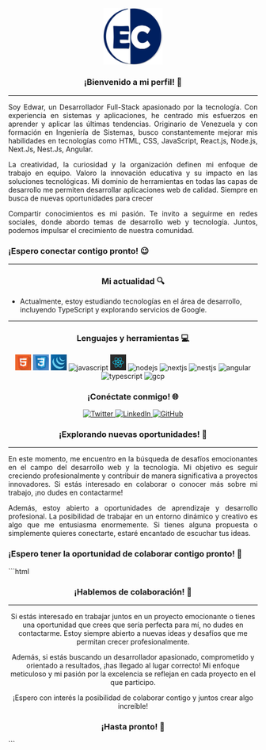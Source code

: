 <div align="center">
  <img src="https://raw.githubusercontent.com/edcastillob/Countries-ProyectoIndividual/main/client/src/assets/ec.png" width="120"> 
</div>

<div align="justify">
  <h3 align="center">¡Bienvenido a mi perfil! 👋</h3>
  <hr />
  <p>Soy Edwar, un Desarrollador Full-Stack apasionado por la tecnología. Con experiencia en sistemas y aplicaciones, he centrado mis esfuerzos en aprender y aplicar las últimas tendencias. Originario de Venezuela y con formación en Ingeniería de Sistemas, busco constantemente mejorar mis habilidades en tecnologías como HTML, CSS, JavaScript, React.js, Node.js, Next.Js, Nest.Js, Angular.</p>

  <p>La creatividad, la curiosidad y la organización definen mi enfoque de trabajo en equipo. Valoro la innovación educativa y su impacto en las soluciones tecnológicas. Mi dominio de herramientas en todas las capas de desarrollo me permiten desarrollar aplicaciones web de calidad. Siempre en busca de nuevas oportunidades para crecer</p>

  <p>Compartir conocimientos es mi pasión. Te invito a seguirme en redes sociales, donde abordo temas de desarrollo web y tecnología. Juntos, podemos impulsar el crecimiento de nuestra comunidad.</p>

  <h3>¡Espero conectar contigo pronto! 😉</h3>
</div>

<hr />

<h3 align="center">Mi actualidad 🔍</h3>
<ul>
  <li>Actualmente, estoy estudiando tecnologías en el área de desarrollo, incluyendo TypeScript y explorando servicios de Google.</li>
</ul>
<hr />
<h3 align="center">Lenguajes y herramientas 💻</h3>
<div align="center">
  <img title="Html" width="32" height="32" src="https://raw.githubusercontent.com/edcastillob/My_Firts_Portafolio/0be69f5962cc338cbb2cc67d4fd7e0172ae68baf/assets/icons/html.svg" alt="html">
  <img title="Css" width="32" height="32" src="https://raw.githubusercontent.com/edcastillob/My_Firts_Portafolio/0be69f5962cc338cbb2cc67d4fd7e0172ae68baf/assets/icons/css.svg" alt="css">
  <img title="JQuery" width="32" height="32" src="https://raw.githubusercontent.com/edcastillob/My_Firts_Portafolio/0be69f5962cc338cbb2cc67d4fd7e0172ae68baf/assets/icons/jquery.svg" alt="jquery">
  <img title="JavaScript" width="32" height="32" src="https://raw.githubusercontent.com/edcastillob/My_Firts_Portafolio/0be69f5962cc338cbb2cc67d4fd7e0172ae68baf/assets/icons/javascript.svg" alt="javascript">
  <img title="React.js" width="32" height="32" src="https://raw.githubusercontent.com/edcastillob/My_Firts_Portafolio/0be69f5962cc338cbb2cc67d4fd7e0172ae68baf/assets/icons/react.svg" alt="react">
  <img title="Node.js" width="32" height="32" src="https://raw.githubusercontent.com/edcastillob/My_Firts_Portafolio/0be69f5962cc338cbb2cc67d4fd7e0172ae68baf/assets/icons/nodejs.svg" alt="nodejs">
  <img title="Next.Js" width="32" height="32" src="https://raw.githubusercontent.com/edcastillob/My_Firts_Portafolio/0be69f5962cc338cbb2cc67d4fd7e0172ae68baf/assets/icons/nextjs.svg" alt="nextjs">
  <img title="Nest.Js" width="32" height="32" src="https://raw.githubusercontent.com/edcastillob/My_Firts_Portafolio/0be69f5962cc338cbb2cc67d4fd7e0172ae68baf/assets/icons/nestjs.svg" alt="nestjs">
  <img title="Angular" width="32" height="32" src="https://raw.githubusercontent.com/edcastillob/My_Firts_Portafolio/0be69f5962cc338cbb2cc67d4fd7e0172ae68baf/assets/icons/angular.svg" alt="angular">
  <img title="TypeScript" width="32" height="32" src="https://raw.githubusercontent.com/edcastillob/My_Firts_Portafolio/0be69f5962cc338cbb2cc67d4fd7e0172ae68baf/assets/icons/typescript.svg" alt="typescript">
  <img title="Google Cloud Platform" width="32" height="32" src="https://raw.githubusercontent.com/edcastillob/My_Firts_Portafolio/0be69f5962cc338cbb2cc67d4fd7e0172ae68baf/assets/icons/gcp.svg" alt="gcp">
</div>

<h3 align="center">¡Conéctate conmigo! 🌐</h3>
<div align="center">
  <a href="https://twitter.com/edcastillob" target="_blank">
    <img src="https://img.shields.io/twitter/follow/edcastillob?label=Twitter&style=social" alt="Twitter">
  </a>
  <a href="https://www.linkedin.com/in/edcastillob/" target="_blank">
    <img src="https://img.shields.io/badge/LinkedIn-Connect-blue" alt="LinkedIn">
  </a>
  <a href="https://github.com/edcastillob" target="_blank">
    <img src="https://img.shields.io/github/followers/edcastillob?label=GitHub&style=social" alt="GitHub">
  </a>
</div><div align="justify">
  <h3 align="center">¡Explorando nuevas oportunidades! 🌟</h3>
  <hr />
  <p>En este momento, me encuentro en la búsqueda de desafíos emocionantes en el campo del desarrollo web y la tecnología. Mi objetivo es seguir creciendo profesionalmente y contribuir de manera significativa a proyectos innovadores. Si estás interesado en colaborar o conocer más sobre mi trabajo, ¡no dudes en contactarme!</p>

  <p>Además, estoy abierto a oportunidades de aprendizaje y desarrollo profesional. La posibilidad de trabajar en un entorno dinámico y creativo es algo que me entusiasma enormemente. Si tienes alguna propuesta o simplemente quieres conectarte, estaré encantado de escuchar tus ideas.</p>

  <h3>¡Espero tener la oportunidad de colaborar contigo pronto! 🚀</h3>
</div>```html
<div align="center">
  <h3 align="center">¡Hablemos de colaboración! 🤝</h3>
  <hr />
  <p>Si estás interesado en trabajar juntos en un proyecto emocionante o tienes una oportunidad que crees que sería perfecta para mí, no dudes en contactarme. Estoy siempre abierto a nuevas ideas y desafíos que me permitan crecer profesionalmente.</p>

  <p>Además, si estás buscando un desarrollador apasionado, comprometido y orientado a resultados, ¡has llegado al lugar correcto! Mi enfoque meticuloso y mi pasión por la excelencia se reflejan en cada proyecto en el que participo.</p>

  <p>¡Espero con interés la posibilidad de colaborar contigo y juntos crear algo increíble!</p>

  <h3 align="center">¡Hasta pronto! 👋</h3>
</div>
```

